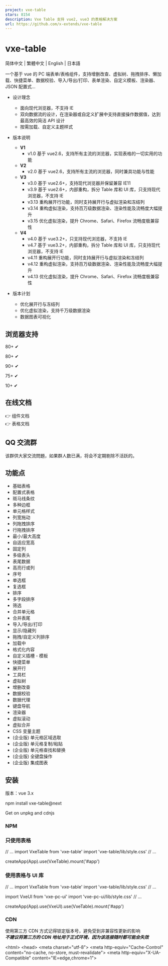 ```yaml
---
project: vxe-table
stars: 8154
description: Vxe Table 支持 vue2, vue3 的表格解决方案
url: https://github.com/x-extends/vxe-table
---
```


vxe-table
=========

简体中文 | 繁體中文 | English | 日本語

一个基于 vue 的 PC 端表单/表格组件，支持增删改查、虚拟树、拖拽排序、懒加载、快捷菜单、数据校验、导入/导出/打印、表单渲染、自定义模板、渲染器、JSON 配置式...

-   设计理念
    
    -   面向现代浏览器，不支持 IE
    -   双向数据流的设计，在渲染器或自定义扩展中支持直接操作数据值，达到最高效的简洁 API 设计
    -   按需加载、自定义主题样式
-   版本说明
    
    -   **V1**
        -   v1.0 基于 vue2.6，支持所有主流的浏览器，实现表格的一切实用的功能
    -   **V2**
        -   v2.0 基于 vue2.6，支持所有主流的浏览器，同时兼具功能与性能
    -   **V3**
        -   v3.0 基于 vue2.6+，支持现代浏览器并保留兼容 IE11
        -   v3.9 基于 vue2.6+，内部重构，拆分 Table 库和 UI 库，只支持现代浏览器，不支持 IE
        -   v3.13 重构展开行功能，同时支持展开行与虚拟渲染和冻结列
        -   v3.14 重构虚拟渲染，支持百万级数据渲染、渲染性能及流畅度大幅提升
        -   v3.15 优化虚拟渲染，提升 Chrome、Safari、Firefox 流畅度极兼容性
    -   **V4**
        -   v4.0 基于 vue3.2+，只支持现代浏览器，不支持 IE
        -   v4.7 基于 vue3.2+，内部重构，拆分 Table 库和 UI 库，只支持现代浏览器，不支持 IE
        -   v4.11 重构展开行功能，同时支持展开行与虚拟渲染和冻结列
        -   v4.12 重构虚拟渲染，支持百万级数据渲染、渲染性能及流畅度大幅提升
        -   v4.13 优化虚拟渲染，提升 Chrome、Safari、Firefox 流畅度极兼容性
-   版本计划
    
    -   优化展开行与冻结列
    -   优化虚拟渲染，支持千万级数据渲染
    -   数据图表可视化

浏览器支持
-----

80+ ✔

80+ ✔

90+ ✔

75+ ✔

10+ ✔

在线文档
----

👉 组件文档  
👉 表格文档

QQ 交流群
------

该群供大家交流問題，如果群人数已满，将会不定期剔除不活跃的。

功能点
---

-   基础表格
-   配置式表格
-   斑马线条纹
-   多种边框
-   单元格样式
-   列宽拖动
-   列拖拽排序
-   行拖拽排序
-   最小/最大高度
-   自适应宽高
-   固定列
-   多级表头
-   表尾数据
-   高亮行或列
-   序号
-   单选框
-   复选框
-   排序
-   多字段排序
-   筛选
-   合并单元格
-   合并表尾
-   导入/导出/打印
-   显示/隐藏列
-   拖拽/自定义列排序
-   加载中
-   格式化内容
-   自定义插槽 - 模板
-   快捷菜单
-   展开行
-   工具栏
-   虚拟树
-   增删改查
-   数据校验
-   数据代理
-   键盘导航
-   渲染器
-   虚拟滚动
-   虚拟合并
-   CSS 变量主题
-   (企业版) 单元格区域选取
-   (企业版) 单元格复制/粘贴
-   (企业版) 单元格查找和替换
-   (企业版) 全键盘操作
-   (企业版) 集成图表

安装
--

版本：vue 3.x

npm install vxe-table@next

Get on unpkg and cdnjs

### NPM

### 只使用表格

// ...
import VxeTable from 'vxe-table'
import 'vxe-table/lib/style.css'
// ...

createApp(App).use(VxeTable).mount('#app')

### 使用表格与 UI 库

// ...
import VxeTable from 'vxe-table'
import 'vxe-table/lib/style.css'
// ...

import VxeUI from 'vxe-pc-ui'
import 'vxe-pc-ui/lib/style.css'
// ...

createApp(App).use(VxeUI).use(VxeTable).mount('#app')

### CDN

使用第三方 CDN 方式记得锁定版本号，避免受到非兼容性更新的影响  
_**不建议将第三方的 CDN 地址用于正式环境，因为该连接随时都可能会失效**_

<!DOCTYPE html\>
<html\>
<head\>
  <meta charset\="utf-8"\>
  <meta http-equiv\="Cache-Control" content\="no-cache, no-store, must-revalidate"\>
  <meta http-equiv\="X-UA-Compatible" content\="IE=edge,chrome=1"\>
  <!-- style -->
  <link rel\="stylesheet" href\="https://cdn.jsdelivr.net/npm/vxe-pc-ui@4/lib/style.css"\>
  <link rel\="stylesheet" href\="https://cdn.jsdelivr.net/npm/vxe-table@4/lib/style.css"\>
  <!-- vue -->
  <script src\="https://cdn.jsdelivr.net/npm/vue@3"\></script\>
  <!-- table -->
  <script src\="https://cdn.jsdelivr.net/npm/xe-utils"\></script\>
  <script src\="https://cdn.jsdelivr.net/npm/vxe-pc-ui@4"\></script\>
  <script src\="https://cdn.jsdelivr.net/npm/vxe-table@4"\></script\>
</head\>
<body\>
  <div id\="app"\>
    <div\>
      <vxe-table :data\="tableData"\>
        <vxe-column type\="seq" title\="Seq" width\="60"\></vxe-column\>
        <vxe-column field\="name" title\="Name"\></vxe-column\>
        <vxe-column field\="role" title\="Role"\></vxe-column\>
        <vxe-colgroup title\="Group1"\>
          <vxe-column field\="sex" title\="Sex"\></vxe-column\>
          <vxe-column field\="address" title\="Address"\></vxe-column\>
        </vxe-colgroup\>
      </vxe-table\>
    </div\>
  </div\>
  <script\>
    (function () {
      var App \= {
        data() {
          return {
            tableData: \[
              { id: 10001, name: 'Test1', role: 'Develop', sex: 'Man', address: 'Shenzhen' },
              { id: 10002, name: 'Test2', role: 'Test', sex: 'Man', address: 'Guangzhou' },
              { id: 10003, name: 'Test3', role: 'PM', sex: 'Man', address: 'Shanghai' }
            \]
          }
        }
      }
      Vue.createApp(App).use(VxeUI).use(VXETable).mount('#app')
    })()
  </script\>
</body\>
</html\>

示例
--

<template\>
  <div\>
    <vxe-table :data\="tableData"\>
      <vxe-column type\="seq" title\="Seq" width\="60"\></vxe-column\>
      <vxe-column field\="name" title\="Name"\></vxe-column\>
      <vxe-column field\="role" title\="Role"\></vxe-column\>
      <vxe-colgroup title\="Group1"\>
        <vxe-column field\="sex" title\="Sex"\></vxe-column\>
        <vxe-column field\="address" title\="Address"\></vxe-column\>
      </vxe-colgroup\>
    </vxe-table\>
  </div\>
</template\>

<script\>
export default {
  data() {
    return {
      tableData: \[
        { id: 10001, name: 'Test1', role: 'Develop', sex: 'Man', address: 'Shenzhen' },
        { id: 10002, name: 'Test2', role: 'Test', sex: 'Man', address: 'Guangzhou' },
        { id: 10003, name: 'Test3', role: 'PM', sex: 'Man', address: 'Shanghai' }
      \]
    }
  }
}
</script\>

运行项目
----

安装依赖

npm run update

启动本地调试

npm run serve

编译打包，生成编译后的目录：es,lib

npm run lib

Contributors
------------

Thank you to everyone who contributed to this project.

License
-------

MIT © 2019-present, Xu Liangzhan

